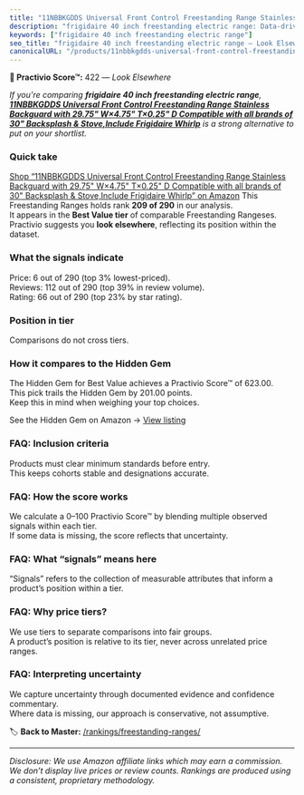 ```yaml
---
title: "11NBBKGDDS Universal Front Control Freestanding Range Stainless Backguard with 29.75\" W×4.75\" T×0.25\" D Compatible with all brands of 30\" Backsplash & Stove,Include Frigidaire Whirlp"
description: "frigidaire 40 inch freestanding electric range: Data-driven ranking using the Practivio Score™. Positioned by quality, value, demand, findability, momentum."
keywords: ["frigidaire 40 inch freestanding electric range"]
seo_title: "frigidaire 40 inch freestanding electric range — Look Elsewhere (2025)"
canonicalURL: "/products/11nbbkgdds-universal-front-control-freestanding-range-stainless-backguard-with-2975-w475-t025-d-compatible-with-all-brands-of-30-backsplash-stoveinclude-frigidaire-whirlp-B0D93XT86N/"
---
```


**🚫 Practivio Score™:** 422 — _Look Elsewhere_


*If you're comparing **frigidaire 40 inch freestanding electric range**, **[11NBBKGDDS Universal Front Control Freestanding Range Stainless Backguard with 29.75" W×4.75" T×0.25" D Compatible with all brands of 30" Backsplash & Stove,Include Frigidaire Whirlp](https://www.amazon.com/dp/B0D93XT86N?tag=practivio-20)** is a strong alternative to put on your shortlist.*
### Quick take
[Shop “11NBBKGDDS Universal Front Control Freestanding Range Stainless Backguard with 29.75" W×4.75" T×0.25" D Compatible with all brands of 30" Backsplash & Stove,Include Frigidaire Whirlp” on Amazon](https://www.amazon.com/dp/B0D93XT86N?tag=practivio-20)
This Freestanding Ranges holds rank **209 of 290** in our analysis.  
It appears in the **Best Value tier** of comparable Freestanding Rangeses.  
Practivio suggests you **look elsewhere**, reflecting its position within the dataset.

### What the signals indicate
Price: 6 out of 290 (top 3% lowest-priced).  
Reviews: 112 out of 290 (top 39% in review volume).  
Rating: 66 out of 290 (top 23% by star rating).  

### Position in tier
Comparisons do not cross tiers.

### How it compares to the Hidden Gem
The Hidden Gem for Best Value achieves a Practivio Score™ of 623.00.  
This pick trails the Hidden Gem by 201.00 points.  
Keep this in mind when weighing your top choices.  

See the Hidden Gem on Amazon → [View listing](https://www.amazon.com/dp/B09JKLY86J?tag=practivio-20)

### FAQ: Inclusion criteria
Products must clear minimum standards before entry.  
This keeps cohorts stable and designations accurate.

### FAQ: How the score works
We calculate a 0–100 Practivio Score™ by blending multiple observed signals within each tier.  
If some data is missing, the score reflects that uncertainty.

### FAQ: What “signals” means here
“Signals” refers to the collection of measurable attributes that inform a product’s position within a tier.

### FAQ: Why price tiers?
We use tiers to separate comparisons into fair groups.  
A product’s position is relative to its tier, never across unrelated price ranges.

### FAQ: Interpreting uncertainty
We capture uncertainty through documented evidence and confidence commentary.  
Where data is missing, our approach is conservative, not assumptive.


🏷️ **Back to Master:** [/rankings/freestanding-ranges/](/rankings/freestanding-ranges/)

---
_Disclosure: We use Amazon affiliate links which may earn a commission. We don’t display live prices or review counts. Rankings are produced using a consistent, proprietary methodology._
